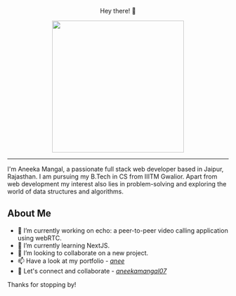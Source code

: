 <div align="center">
  <p font-size="24px" font-weight="bold" padding="20px">Hey there! 👋</p>
</div>

<div align="center">
  <img src="https://media.tenor.com/AlUkiGkR2j8AAAAC/new-game-ahagon-umiko-programming.gif" width="300px"/>
</div>
<hr>
I'm Aneeka Mangal, a passionate full stack web developer
based in Jaipur, Rajasthan. I am pursuing my B.Tech in CS from IIITM Gwalior. Apart from web development my interest also lies in problem-solving and exploring the world of data structures and algorithms.

## About Me

- 🔭 I’m currently working on <span font-weight="bold">echo</span>: a peer-to-peer video calling application using webRTC.
- 🌱 I’m currently learning NextJS.
- 👯 I’m looking to collaborate on a new project.
- 📫 Have a look at my portfolio - *[anee](https://anee.vercel.app/)*
- 🙌 Let's connect and collaborate - *[aneekamangal07](https://www.linkedin.com/in/aneeka-mangal-740774232/)*

Thanks for stopping by!
